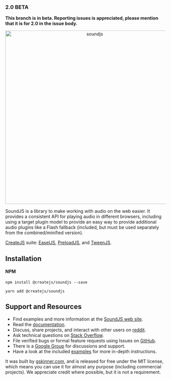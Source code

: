 ### 2.0 BETA

**This branch is in beta. Reporting issues is appreciated, please mention that it is for 2.0 in the issue body.**

<p align="center">
  <a href="https://createjs.com/soundjs">
    <img alt="soundjs" src="https://raw.githubusercontent.com/createjs/soundjs/2.0/assets/github-header.png" width="546">
  </a>
</p>

SoundJS is a library to make working with audio on the web easier. It provides a consistent API for playing audio in
different browsers, including using a target plugin model to provide an easy way to provide additional audio plugins
like a Flash fallback (included, but must be used separately from the combined/minified version).

[CreateJS](https://createjs.com/) suite: [EaselJS](https://github.com/createjs/easeljs),
[PreloadJS](https://github.com/createjs/preloadjs), and [TweenJS](https://github.com/createjs/tweenjs).

## Installation

#### NPM

`npm install @createjs/soundjs --save`

`yarn add @createjs/soundjs`

<!---
#### CDN

`<script src="https://code.createjs.com/2.0/soundjs.min.js"></script>`

## Simple Example

```javascript
// TODO
```
--->

## Support and Resources
- Find examples and more information at the [SoundJS web site](http://createjs.com/soundjs).
- Read the [documentation](http://createjs.com/soundjs/docs).
- Discuss, share projects, and interact with other users on [reddit](http://www.reddit.com/r/createjs/).
- Ask technical questions on [Stack Overflow](http://stackoverflow.com/questions/tagged/soundjs).
- File verified bugs or formal feature requests using Issues on [GitHub](https://github.com/createjs/soundjs/issues).
- There is a [Google Group](http://groups.google.com/group/createjs-discussion) for discussions and support.
- Have a look at the included [examples](https://github.com/createjs/soundjs/tree/master/examples) for more in-depth instructions.

It was built by [gskinner.com](http://www.gskinner.com), and is released for free under the MIT license, which means you
can use it for almost any purpose (including commercial projects). We appreciate credit where possible, but it is not a
requirement.
